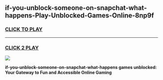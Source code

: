
## if-you-unblock-someone-on-snapchat-what-happens-Play-Unblocked-Games-Online-8np9f
<h3>
<a href="https://premium76.site?title=if-you-unblock-someone-on-snapchat-what-happens&ref=25A">CLICK TO PLAY</a></h3>
<hr>

<h3>
<a href="https://premium76.site?title=if-you-unblock-someone-on-snapchat-what-happens&ref=25A">CLICK 2 PLAY</a>
  
</h3>

<a href="https://premium76.site?title=if-you-unblock-someone-on-snapchat-what-happens&ref=25A"><img src="https://clearcache.store/games.png"></a>


**if-you-unblock-someone-on-snapchat-what-happens games unblocked: Your Gateway to Fun and Accessible Online Gaming**
